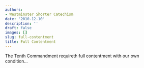 ```yaml
---
authors:
- Westminster Shorter Catechism
date: '2010-12-10'
description: ''
draft: false
images: []
slug: full-contentment
title: Full Contentment
---
```


The Tenth Commandment requireth full contentment with our own condition...